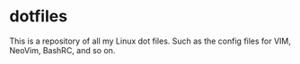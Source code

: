 # dotfiles
This is a repository of all my Linux dot files. Such as the config files for VIM, NeoVim, BashRC, and so on.
